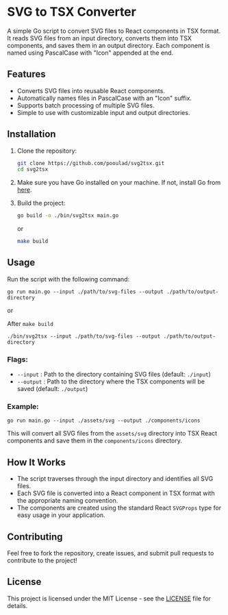 # SVG to TSX Converter

A simple Go script to convert SVG files to React components in TSX format. It reads SVG files from an input directory, converts them into TSX components, and saves them in an output directory. Each component is named using PascalCase with "Icon" appended at the end.

## Features

- Converts SVG files into reusable React components.
- Automatically names files in PascalCase with an "Icon" suffix.
- Supports batch processing of multiple SVG files.
- Simple to use with customizable input and output directories.

## Installation

1. Clone the repository:

   ```bash
   git clone https://github.com/pooulad/svg2tsx.git
   cd svg2tsx
   ```

2.  Make sure you have Go installed on your machine. If not, install Go from [here](https://golang.org/doc/install).
3.  Build the project:

    ```bash
    go build -o ./bin/svg2tsx main.go
    ```
    or 

    ```bash
    make build
    ```

## Usage

Run the script with the following command:

`go run main.go --input ./path/to/svg-files --output ./path/to/output-directory`

or

After `make build`

`./bin/svg2tsx --input ./path/to/svg-files --output ./path/to/output-directory`

### Flags:

-   `--input` : Path to the directory containing SVG files (default: `./input`)
-   `--output` : Path to the directory where the TSX components will be saved (default: `./output`)

### Example:

`go run main.go --input ./assets/svg --output ./components/icons`

This will convert all SVG files from the `assets/svg` directory into TSX React components and save them in the `components/icons` directory.

## How It Works

-   The script traverses through the input directory and identifies all SVG files.
-   Each SVG file is converted into a React component in TSX format with the appropriate naming convention.
-   The components are created using the standard React `SVGProps` type for easy usage in your application.

## Contributing

Feel free to fork the repository, create issues, and submit pull requests to contribute to the project!

## License

This project is licensed under the MIT License - see the [LICENSE](LICENSE) file for details.
